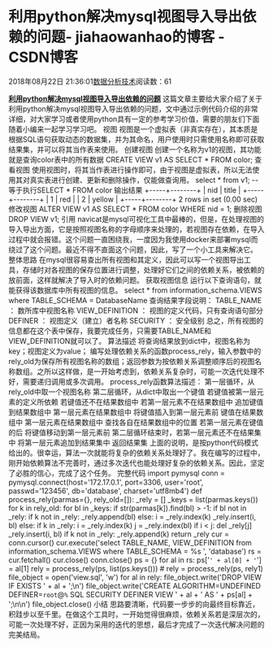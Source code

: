 
# 利用python解决mysql视图导入导出依赖的问题​​​​​​​ - jiahaowanhao的博客 - CSDN博客


2018年08月22日 21:36:01[数据分析技术](https://me.csdn.net/jiahaowanhao)阅读数：61


**[利用python解决mysql视图导入导出依赖的问题](http://cda.pinggu.org/view/26444.html)**
这篇文章主要给大家介绍了关于利用python解决mysql视图导入导出依赖的问题，文中通过示例代码介绍的非常详细，对大家学习或者使用python具有一定的参考学习价值，需要的朋友们下面随着小编来一起学习学习吧。
视图
视图是一个虚拟表（非真实存在），其本质是根据SQL语句获取动态的数据集，并为其命名，用户使用时只需使用名称即可获取结果集，并可以将其当作表来使用。
创建视图
创建一个名称为v1的视图，其功能就是查询color表中的所有数据
CREATE VIEW v1 AS SELECT * FROM color;
查看视图
使用视图时，将其当作表进行操作即可，由于视图是虚拟表，所以无法使用其对真实表进行创建、更新和删除操作，仅能做查询用。
select * from v1; -- 等于执行SELECT * FROM color
输出结果
+-----+--------+
| nid | title |
+-----+--------+
| 1 | red |
| 2 | yellow |
+-----+--------+
2 rows in set (0.00 sec)
修改视图
ALTER VIEW v1 AS SELECT * FROM color WHERE nid = 1;
删除视图
DROP VIEW v1;
引用
navicat是mysql可视化工具中最棒的，但是，在处理视图的导入导出方面，它是按照视图名称的字母顺序来处理的，若视图存在依赖，在导入过程中就会报错。这个问题一直困绕我，一度因为我使用docker来部署mysql而绕过了这个问题。最近不得不直面这个问题，因此，写了一个小工具来解决它。
整体思路
在mysql很容易查出所有视图和其定义，因此可以写一个视图导出工具，存储时对各视图的保存位置进行调整，处理好它们之间的依赖关系，被依赖的放前面，这样就解决了导入时的依赖问题。
获取视图信息
运行以下查询语句，就能获得该数据库中所有视图的信息。
select * from information_schema.VIEWS where TABLE_SCHEMA = DatabaseName
查询结果字段说明：
TABLE_NAME ： 数所库中视图名称
VIEW_DEFINITION ： 视图的定义代码，只有查询语句部分
DEFINER ： 视图定义（建立）者名称
SECURITY ： 安全级别
总之，所有视图的信息都在这个表中保存，我要完成任务，只需要TABLE_NAME和VIEW_DEFINITION就可以了。
算法描述
将查询结果放到dict中，视图名称为key；视图定义为value；
编写处理依赖关系的函数process_rely，输入参数中的rely_old为保存所有视图名称的数组；返回参数为按依赖关系调整顺序后的视图名称数组。之所以这样做，是一开始考虑到，依赖关系复杂时，可能一次迭代处理不好，需要递归调用或多次调用。
process_rely函数算法描述：
第一层循环，从rely_old中取一个视图名称
第二层循环，从dict中取出一个键值
若键值被第一层元素的定义所依赖
若键值还不在结果数组中
若第一层元素不在结果数组中
追加键值到结果数组中
第一层元素在结果数组中
将键值插入到第一层元素前
键值在结果数组中
第一层元素在结果数组中
查找各自在结果数组中的位置
若第一层元素在键值的后
将键值移动到第一层元素前
第二层循环结束时，若第一层元素还不在结果集中
将第一层元素追加到结果集中
返回结果集
上面的说明，是按python代码模式给出的。很幸运，算法一次就能将复杂的依赖关系处理好了。我在编写的过程中，刚开始依赖算法不完善时，通过多次迭代也能处理好复杂的依赖关系。因此，坚定了必胜的信心，完成了这个任务。
完整代码
import pymysql
conn = pymysql.connect(host='172.17.0.1', port=3306, user='root',
passwd='123456', db='database', charset='utf8mb4')
def process_rely(parmas={}, rely_old=[]):
_rely = []
_keys = list(parmas.keys())
for k in rely_old:
for bl in _keys:
if str(parmas[k]).find(bl) > -1:
if bl not in _rely:
if k not in _rely:
_rely.append(bl)
else:
i = _rely.index(k)
_rely.insert(i, bl)
else:
if k in _rely:
i = _rely.index(k)
j = _rely.index(bl)
if i < j:
del _rely[j]
_rely.insert(i, bl)
if k not in _rely:
_rely.append(k)
return _rely
cur = conn.cursor()
cur.execute('select TABLE_NAME, VIEW_DEFINITION from information_schema.VIEWS where TABLE_SCHEMA = %s ', 'database')
rs = cur.fetchall()
cur.close()
conn.close()
ps = {}
for al in rs:
ps['`' + al[0] + '`'] = al[1]
rely = process_rely(ps, list(ps.keys()))
\# rely = process_rely(ps, rely1)
file_object = open('view.sql', 'w')
for al in rely:
file_object.write('DROP VIEW IF EXISTS ' + al + ';\n')
file_object.write('CREATE ALGORITHM=UNDEFINED DEFINER=`root`@`%` SQL SECURITY DEFINER VIEW ' + al +
' AS ' + ps[al] + ';\n\n')
file_object.close()
小结
思路要清晰，代码要一步步的向最终目标靠近，积跬步以至千里。在做这个工具时，一开始觉得很麻烦，依赖关系若是深层次的，可能一次处理不好，正因为采用的迭代的思想，最后才完成了一次迭代解决问题的完美结局。

